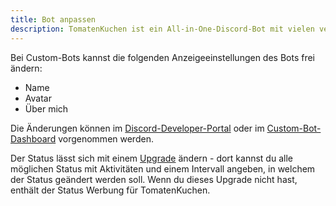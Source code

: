 ```yaml
---
title: Bot anpassen
description: TomatenKuchen ist ein All-in-One-Discord-Bot mit vielen verschiedenen Funktionen. Listet die Möglichkeiten zur Anpassung deines Custom Bots auf.
---
```


Bei Custom-Bots kannst die folgenden Anzeigeeinstellungen des Bots frei ändern:
- Name
- Avatar
- Über mich

Die Änderungen können im [Discord-Developer-Portal](https://discord.com/developers/applications) oder im [Custom-Bot-Dashboard](https://tomatenkuchen.com/dashboard/custom) vorgenommen werden.

Der Status lässt sich mit einem [Upgrade](./upgrades) ändern - dort kannst du alle möglichen Status mit Aktivitäten und einem Intervall angeben, in welchem der Status geändert werden soll. Wenn du dieses Upgrade nicht hast, enthält der Status Werbung für TomatenKuchen.

